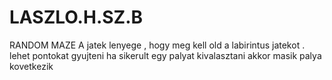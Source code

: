 # LASZLO.H.SZ.B
RANDOM MAZE 
A jatek lenyege ,  hogy  meg kell old a labirintus jatekot .
lehet pontokat gyujteni 
ha sikerult egy palyat kivalasztani akkor masik palya kovetkezik 

